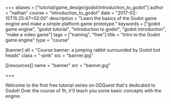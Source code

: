 +++
aliases = ["tutorial/game_design/godot/introduction_to_godot"]
author = "nathan"
course = "introduction_to_godot"
date = "2017-02-15T15:25:47+02:00"
description = "Learn the basics of the Godot game engine and make a simple platform game prototype."
keywords = ["godot game engine", "godot tutorial", "introduction to godot", "godot introduction", "make a video game"]
tags = ["training", "free"]
title = "Intro to the Godot game engine"
type = "course"

[banner]
  alt = "Course banner: a jumping rabbit surrounded by Godot bot heads"
  class = "-pink"
  src = "banner.jpg"

[[resources]]
  name = "banner"
  src = "banner.jpg"

+++

Welcome to the first free tutorial series on GDQuest that's dedicated to Godot! Over the course of 1h, it'll teach you some basic concepts with the engine.
